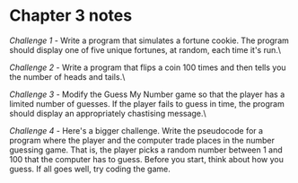 # Chapter 3 notes
*Challenge 1* - Write a program that simulates a fortune cookie. The program should display one of five unique fortunes, at random, each time it's run.\

*Challenge 2* - Write a program that flips a coin 100 times and then tells you the number of heads and tails.\

*Challenge 3* - Modify the Guess My Number game so that the player has a limited number of guesses. If the player fails to guess in time, the program should display an appropriately chastising message.\

*Challenge 4* - Here's a bigger challenge. Write the pseudocode for a program where the player and the computer trade places in the number guessing game. That is, the player picks a random number between 1 and 100 that the computer has to guess. Before you start, think about how you guess. If all goes well, try coding the game.
